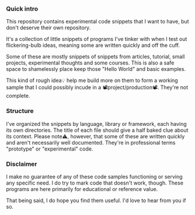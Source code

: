 ### Quick intro
This repository contains experimental code snippets that I want to have, but don't deserve their own repository.

It's a collection of little snippets of programs I've tinker with when I test out flickering-bulb ideas, meaning some are written quickly and off the cuff.

Some of these are mostly snippets of snippets from articles, tutorial, small projects, experimental thoughts and some courses. This is also a safe space to shamelessly  place keep those "Hello World" and basic examples.

This kind of rough idea💡 help me build more on them to form a working sample that I could possibly incude in a 📽project/production📽. They're not complete.

### Structure
I've organized the snippets by language, library or framework, each having its own directories. The title of each file should give a half baked clue about its context. Please note⚠️, however, that some of these are written quickly and aren't necessarily well documented. They're in professional terms "prototype" or "experimental" code.

### Disclaimer
I make no guarantee of any of these code samples functioning or serving any specific need. I do try to mark code that doesn't work, though. These programs are here primarily for educational or reference value.

That being said, I do hope you find them useful. I'd love to hear from you if so.

